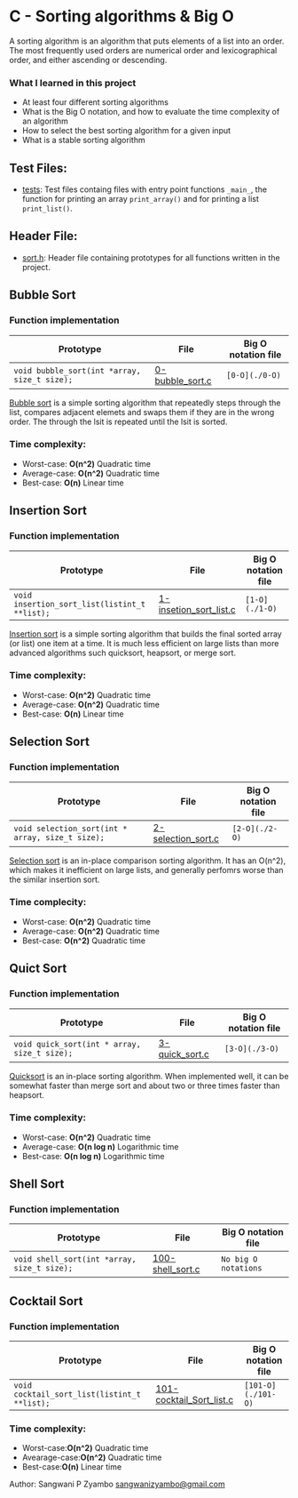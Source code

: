 # C - Sorting algorithms & Big O
A sorting algorithm is an algorithm that puts elements of a list into an order. The most frequently used orders
are numerical order and lexicographical order, and either ascending or descending.

### What I learned in this project
* At least four different sorting algorithms
* What is the Big O notation, and how to evaluate the time complexity of an algorithm
* How to select the best sorting algorithm for a given input
* What is a stable sorting algorithm

## Test Files:
* [tests](./tests): Test files containg files with entry point functions `_main_`, the function for printing an array `print_array()` and for printing a list `print_list()`.

## Header File:

* [sort.h](./sort.h): Header file containing prototypes for all functions written in the project.

## Bubble Sort
### Function implementation

| Prototype  				       | File 				      | Big O notation file |
| ---------------------------------------------|--------------------------------------| --------------------|
| `void bubble_sort(int *array, size_t size);` |[0-bubble_sort.c](./0-bubble_sort.c)|`[0-O](./0-O)`	    |

[Bubble sort](https://en.wikipedia.org/wiki/Bubble_sort) is a simple sorting algorithm that repeatedly steps through the list, compares adjacent elemets and swaps them if they are in the wrong order. The through the lsit is repeated until the lsit is sorted. 
### Time complexity:
* Worst-case: __O(n^2)__ Quadratic time
* Average-case: __O(n^2)__ Quadratic time
* Best-case: __O(n)__ Linear time

## Insertion Sort
### Function implementation

| Prototype  				      | File 				   		    | Big O notation file |
| --------------------------------------------|-----------------------------------------------------| --------------------|
|`void insertion_sort_list(listint_t **list);`|[1-insetion_sort_list.c](./1-insertion_sort_list.c)| `[1-O](./1-O)`      |

[Insertion sort](https://en.wikipedia.org/wiki/Insertion_sort) is a simple sorting algorithm that builds the final sorted array (or list) one item at a time. It is much less efficient on large lists than more advanced algorithms such quicksort, heapsort, or merge sort.
### Time complexity:
* Worst-case: __O(n^2)__ Quadratic time
* Average-case: __O(n^2)__ Quadratic time
* Best-case: __O(n)__ Linear time

## Selection Sort
### Function implementation
 
| Prototype  				          | File		                        | Big O notation file |
| ------------------------------------------------|---------------------------------------------| --------------------|
|`void selection_sort(int * array, size_t size);` | [2-selection_sort.c](./2-selection_sort.c)  | `[2-O](./2-O)`      |

[Selection sort](https://en.wikipedia.org/wiki/Selection_sort) is an in-place comparison sorting algorithm. It has an O(n^2), which makes it inefficient on large lists, and generally perfomrs worse than the similar insertion sort.
### Time complecity:
* Worst-case: __O(n^2)__ Quadratic time
* Average-case: __O(n^2)__ Quadratic time
* Best-case: __O(n^2)__ Quadratic time

## Quict Sort
### Function implementation

| Prototype  				      | File 				    | Big O notation file |
| --------------------------------------------|-------------------------------------| --------------------|
|`void quick_sort(int * array, size_t size);` | [3-quick_sort.c](./3-quick_sort.c)  | `[3-O](./3-O)`      |

[Quicksort](https://en.wikipedia.org/wiki/Quicksort) is an in-place sorting algorithm. When implemented well, it can be somewhat faster than merge sort and about two or three times faster than heapsort.
### Time complexity:
* Worst-case: __O(n^2)__ Quadratic time
* Average-case: __O(n log n)__ Logarithmic time
* Best-case: __O(n log n)__ Logarithmic time

## Shell Sort
### Function implementation
| Prototype  				          | File		                        | Big O notation file |
| ------------------------------------------------|---------------------------------------------| --------------------|
|`void shell_sort(int *array, size_t size);`	  |[100-shell_sort.c](./100-shell_sort.c)	|`No big O notations` |

## Cocktail Sort
### Function implementation
| Prototype  				          | File		                                 | Big O notation file |
| ------------------------------------------------|------------------------------------------------------| --------------------|
| `void cocktail_sort_list(listint_t **list);`	  | [101-cocktail_Sort_list.c](./101-cocktail_sot_list.c)| `[101-O](./101-O)`  |
### Time complexity:
* Worst-case:__O(n^2)__ Quadratic time 
* Avearage-case:__O(n^2)__ Quadratic time
* Best-case:__O(n)__ Linear time

Author: Sangwani P Zyambo <sangwanizyambo@gmail.com>

